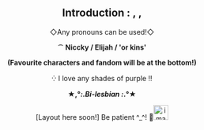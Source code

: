 <div align="center">

## Introduction : , ,

◇Any pronouns can be used!◇

⁀ **Niccky / Elijah / 'or kins'**

__(Favourite characters and fandom will be at the bottom!)__

⁛ I love any shades of purple ‼

 **★,°*:.Bi-lesbian :*.°★**

[Layout here soon!] Be patient ^_^! 💞<img width="30" height="30" alt="image" src="https://github.com/user-attachments/assets/c70e0ea4-3f11-48da-a2e7-7ef4e736d86b" />


</div>

